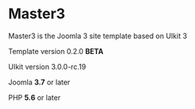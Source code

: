 # Master3
Master3 is the Joomla 3 site template based on UIkit 3

Template version 0.2.0 **BETA**

UIkit version 3.0.0-rc.19

Joomla **3.7** or later

PHP **5.6** or later
